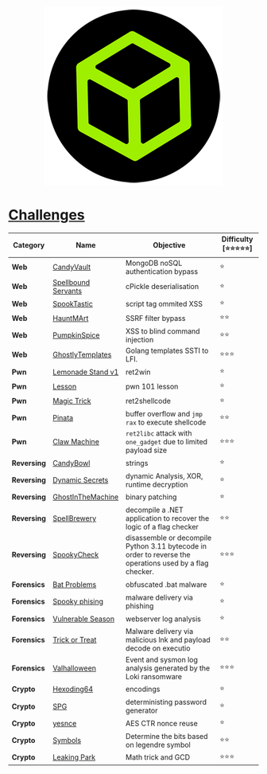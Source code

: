 <p align='center'>
  <img src='assets/htb.png' alt="HTB">
</p>

# [__Challenges__](#challenges)
| Category      | Name                                                                    | Objective         | Difficulty [⭐⭐⭐⭐⭐] |
|---------------|-------------------------------------------------------------------------|--------------------------------------------------|-------------------------|
| **Web** | [CandyVault](htboo-ctf-2023/web/[Very%20Easy]%20CandyVault) | MongoDB noSQL authentication bypass | ⭐ |
| **Web** | [Spellbound Servants](htboo-ctf-2023/web/[Very%20Easy]%20Spellbound%20Servants) |  cPickle deserialisation | ⭐ |
| **Web** | [SpookTastic](htboo-ctf-2023/web/[Very%20Easy]%20SpookTastic) | script tag ommited XSS | ⭐ |
| **Web** | [HauntMArt](htboo-ctf-2023/web/[Easy]%20HauntMart) | SSRF filter bypass | ⭐⭐ |
| **Web** | [PumpkinSpice](htboo-ctf-2023/web/[Easy]%20PumpkinSpice) | XSS to blind command injection | ⭐⭐ |
| **Web** | [GhostlyTemplates](htboo-ctf-2023/web/[Medium]%20GhostlyTemplates) | Golang templates SSTI to LFI. | ⭐⭐⭐ |
| **Pwn** | [Lemonade Stand v1](htboo-ctf-2023/pwn/[Very%20Easy]%20Lemonade%20Stand%20v1) |  ret2win | ⭐ |
| **Pwn** | [Lesson](htboo-ctf-2023/pwn/[Very%20Easy]%20Lesson) |  pwn 101 lesson | ⭐ |
| **Pwn** | [Magic Trick](htboo-ctf-2023/pwn/[Very%20Easy]%20Magic%20Trick) | ret2shellcode | ⭐ |
| **Pwn** | [Pinata](htboo-ctf-2023/pwn/[Easy]%20Pinata) | buffer overflow and `jmp rax` to execute shellcode | ⭐⭐ |
| **Pwn** | [Claw Machine](htboo-ctf-2023/pwn/[Medium]%20Claw%20Machine) | `ret2libc` attack with `one_gadget` due to limited payload size | ⭐⭐⭐ |
| **Reversing** | [CandyBowl](htboo-ctf-2023/rev/[Very%20Easy]%20CandyBowl) | strings | ⭐ |
| **Reversing** | [Dynamic Secrets](htboo-ctf-2023/rev/[Very%20Easy]%20Dynamic%20Secrets) | dynamic Analysis, XOR, runtime decryption | ⭐ |
| **Reversing** | [GhostInTheMachine](htboo-ctf-2023/rev/[Very%20Easy]%20GhostInTheMachine) | binary patching | ⭐ |
| **Reversing** | [SpellBrewery](htboo-ctf-2023/rev/[Easy]%20SpellBrewery) | decompile a .NET application to recover the logic of a flag checker | ⭐⭐ |
| **Reversing** | [SpookyCheck](htboo-ctf-2023/rev/[Medium]%20SpookyCheck) | disassemble or decompile Python 3.11 bytecode in order to reverse the operations used by a flag checker. | ⭐⭐⭐ |
| **Forensics** | [Bat Problems](htboo-ctf-2023/forensics/[Very%20Easy]%20Bat%20Problems) | obfuscated .bat malware | ⭐ |
| **Forensics** | [Spooky phising](htboo-ctf-2023/forensics/[Very%20Easy]%20Spooky%20phishing) | malware delivery via phishing  | ⭐ |
| **Forensics** | [Vulnerable Season](htboo-ctf-2023/forensics/[Very%20Easy]%20Vulnerable%20Season) | webserver log analysis | ⭐ |
| **Forensics** | [Trick or Treat](htboo-ctf-2023/forensics/[Easy]%20Trick%20or%20Treat) | Malware delivery via malicious lnk and payload decode on executio | ⭐⭐ |
| **Forensics** | [Valhalloween](htboo-ctf-2023/forensics/[Medium]%20Valhalloween) | Event and sysmon log analysis generated by the Loki ransomware | ⭐⭐⭐ |
| **Crypto** | [Hexoding64](htboo-ctf-2023/crypto/[Very%20Easy]%20Hexoding64)| encodings | ⭐|
| **Crypto** | [SPG](htboo-ctf-2023/crypto/[Very%20Easy]%20SPG) | deterministing password generator | ⭐ |
| **Crypto** | [yesnce](htboo-ctf-2023/crypto/[Very%20Easy]%20yesnce) | AES CTR nonce reuse | ⭐ |
| **Crypto** | [Symbols](htboo-ctf-2023/crypto/[Easy]%20Symbols) | Determine the bits based on legendre symbol | ⭐⭐|
| **Crypto** | [Leaking Park](htboo-ctf-2023/crypto/[Medium]%20Leaking%20Park) | Math trick and GCD | ⭐⭐⭐ |

